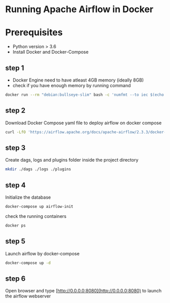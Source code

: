 # Running Apache Airflow in Docker

# Prerequisites

* Python version > 3.6
* Install Docker and Docker-Compose

## step 1

* Docker Engine need to have atleast 4GB memory (ideally 8GB)
* check if you have enough memory by running command
```bash
docker run --rm "debian:bullseye-slim" bash -c 'numfmt --to iec $(echo $(($(getconf _PHYS_PAGES) * $(getconf PAGE_SIZE))))'
```


## step 2

Download Docker Compose yaml file to deploy airflow on docker compose
```bash
curl -LfO 'https://airflow.apache.org/docs/apache-airflow/2.3.3/docker-compose.yaml'
```

## step 3

Create dags, logs and plugins folder inside the project directory
```bash
mkdir ./dags ./logs ./plugins
```

## step 4

Initialize the database
```bash
docker-compose up airflow-init
```

check the running containers
```bash
docker ps
```

## step 5

Launch airflow by docker-compose
```bash
docker-compose up -d
```

## step 6

Open browser and type [http://0.0.0.0:8080](http://0.0.0.0:8080) to launch the airflow webserver

